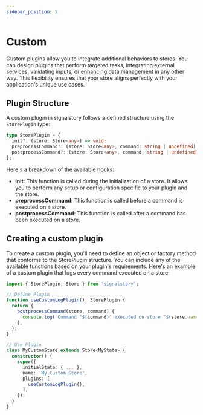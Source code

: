```yaml
---
sidebar_position: 5
---
```


# Custom

Custom plugins allow you to integrate additional behaviors to stores. You can design plugins that perform targeted tasks, integrating external services, validating inputs, or enhancing data management in any other way. This flexibility ensures that your store aligns perfectly with your application's unique use cases.

## Plugin Structure

A custom plugin in signalstory follows a defined structure using the `StorePlugin` type:

```typescript
type StorePlugin = {
  init?: (store: Store<any>) => void;
  preprocessCommand?: (store: Store<any>, command: string | undefined) => void;
  postprocessCommand?: (store: Store<any>, command: string | undefined) => void;
};
```

Here's a breakdown of the available hooks:

- **init**: This function is called during the initialization of a store. It allows you to perform any setup or configuration specific to your plugin and the store.
- **preprocessCommand**: This function is called before a command is executed on a store.
- **postprocessCommand**: This function is called after a command has been executed on a store.

## Creating a custom plugin

To create a custom plugin, you'll need to define an object or factory method that conforms to the StorePlugin structure. You can include any of the available functions based on your plugin's requirements. Here's an example of a custom plugin that logs every command executed on a store:

```typescript
import { StorePlugin, Store } from 'signalstory';

// Define Plugin
function useCustomLogPlugin(): StorePlugin {
  return {
    postprocessCommand(store, command) {
      console.log(`Command "${command}" executed on store "${store.name}"`);
    },
  };
}

// Use Plugin
class MyCustomStore extends Store<MyState> {
  constructor() {
    super({
      initialState: { ... },
      name: 'My Custom Store',
      plugins: [
        useCustomLogPlugin(),
      ],
    });
  }
}
```
